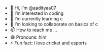 - 👋 Hi, I’m @aadityaa07
- 👀 I’m interested in coding
- 🌱 I’m currently learning c
- 💞️ I’m looking to collaborate on basics of c
- 📫 How to reach me ...
- 😄 Pronouns: him
- ⚡ Fun fact: i love cricket and esports

<!---
aadityaa07/aadityaa07 is a ✨ special ✨ repository because its `README.md` (this file) appears on your GitHub profile.
You can click the Preview link to take a look at your changes.
--->
